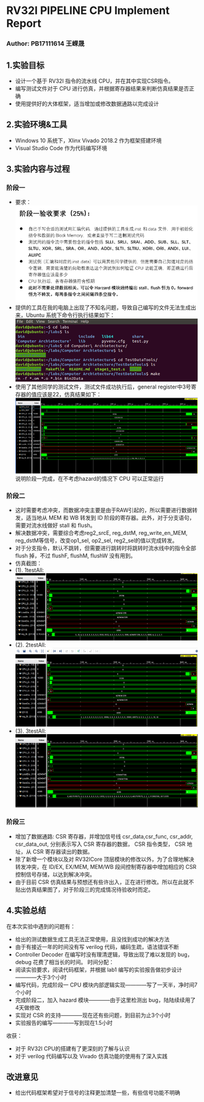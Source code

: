 # RV32I PIPELINE CPU Implement Report
### Author: PB17111614 王嵘晟
## 1.实验目标
- 设计一个基于 RV32I 指令的流水线 CPU，并在其中实现CSR指令。  
- 编写测试文件对于 CPU 进行仿真，并根据寄存器结果来判断仿真结果是否正确  
- 使用提供好的大体框架，适当增加或修改数据通路以完成设计
## 2.实验环境&工具
- Windows 10 系统下，Xlinx Vivado 2018.2 作为框架搭建环境
- Visual Studio Code 作为代码编写环境
## 3.实验内容与过程
### 阶段一
- 要求：  
![](task1_requirement.png)  
- 提供的工具在我的电脑上出现了不知名问题，导致自己编写的文件无法生成出来，Ubuntu 系统下命令行执行结果如下：  
![](task1_makeerro.png)  
- 使用了其他同学的测试文件，测试文件成功执行后，general register中3号寄存器的值应该是22，仿真结果如下：  
![](task1.png)  
说明阶段一完成，在不考虑hazard的情况下 CPU 可以正常运行
### 阶段二
- 这时需要考虑冲突，而数据冲突主要是由于RAW引起的，所以需要进行数据转发，适当地从 MEM 和 WB 转发到 ID 阶段的寄存器。此外，对于分支语句，需要对流水线做好 stall 和 flush。
- 解决数据冲突，需要综合考虑reg2_srcE, reg_dstM, reg_write_en_MEM, reg_dstM等信号，改变op1_sel, op2_sel, reg2_sel的值以完成转发。
- 对于分支指令，默认不跳转，但需要进行跳转时将跳转时流水线中的指令全部 flush 掉，不过 flushF, flushM, flushW 没有用到。
- 仿真截图：
- (1). 1testAll: 
![](task2_1.png)  
- (2). 2testAll:
![](task2_2.png)  
- (3). 3testAll:
![](task2_3.png)  
### 阶段三
- 增加了数据通路: CSR 寄存器，并增加信号线 csr_data,csr_func, csr_addr, csr_data_out, 分别表示写入 CSR 寄存器的数据， CSR 指令类型， CSR 地址，从 CSR 寄存器读出的数据。
- 除了新增一个模块以及对 RV32ICore 顶层模块的修改以外，为了合理地解决转发冲突，在 ID/EX, EX/MEM, MEM/WB 段间控制寄存器中增加相应的 CSR 控制信号存储，以达到解决冲突。
- 由于目前 CSR 仿真结果与预想还有些许出入，正在进行修改。所以在此就不贴出仿真结果图了，对于阶段三的完成情况待验收时而定。
## 4.实验总结
在本次实验中遇到的问题有：
- 给出的测试数据生成工具无法正常使用，且没找到成功的解决方法
- 由于有接近一年的时间没有写 verilog 代码，编码生疏，语法错误不断
- Controller Decoder 在编写时没有理清逻辑，导致出现了难以发现的 bug，debug 花费了相当长的时间。
时间分配：
- 阅读实验要求，阅读代码框架，并根据 lab1 编写的实验报告做初步设计————大于3个小时
- 编写代码，完成阶段一 CPU 模块内部逻辑实现————写了一天半，净时间7个小时
- 完成阶段二，加入 hazard 模块————由于这里检测出 bug，陆陆续续用了4天做修改
- 实现对 CSR 的支持————现在还有些问题，到目前为止3个小时
- 实验报告的编写————写到现在1.5小时  

收获：
- 对于 RV32I CPU的搭建有了更深刻的了解与认识
- 对于 verilog 代码编写以及 Vivado 仿真功能的使用有了深入实践
## 改进意见
- 给出代码框架希望对于信号的注释更加清楚一些，有些信号功能不明确
